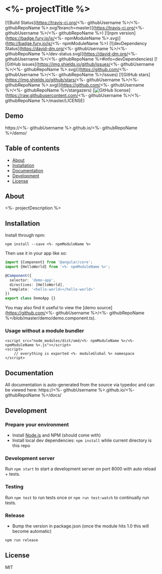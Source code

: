 # <%- projectTitle %>
[![Build Status](https://travis-ci.org/<%- githubUsername %>/<%- githubRepoName %>.svg?branch=master)](https://travis-ci.org/<%- githubUsername %>/<%- githubRepoName %>)
[![npm version](https://badge.fury.io/js/<%- npmModuleName %>.svg)](http://badge.fury.io/js/<%- npmModuleName %>)
[![devDependency Status](https://david-dm.org/<%- githubUsername %>/<%- githubRepoName %>/dev-status.svg)](https://david-dm.org/<%- githubUsername %>/<%- githubRepoName %>#info=devDependencies)
[![GitHub issues](https://img.shields.io/github/issues/<%- githubUsername %>/<%- githubRepoName %>.svg)](https://github.com/<%- githubUsername %>/<%- githubRepoName %>/issues)
[![GitHub stars](https://img.shields.io/github/stars/<%- githubUsername %>/<%- githubRepoName %>.svg)](https://github.com/<%- githubUsername %>/<%- githubRepoName %>/stargazers)
[![GitHub license](https://img.shields.io/badge/license-MIT-blue.svg)](https://raw.githubusercontent.com/<%- githubUsername %>/<%- githubRepoName %>/master/LICENSE)

## Demo
https://<%- githubUsername %>.github.io/<%- githubRepoName %>/demo/

## Table of contents

- [About](#about)
- [Installation](#installation)
- [Documentation](#documentation)
- [Development](#development)
- [License](#licence)

## About

<%- projectDescription %>

## Installation

Install through npm:
```
npm install --save <%- npmModuleName %>
```

Then use it in your app like so:

```typescript
import {Component} from '@angular/core';
import {HelloWorld} from '<%- npmModuleName %>';

@Component({
  selector: 'demo-app',
  directives: [HelloWorld],
  template: '<hello-world></hello-world>'
})
export class DemoApp {}
```

You may also find it useful to view the [demo source](https://github.com/<%- githubUsername %>/<%- githubRepoName %>/blob/master/demo/demo.component.ts).

### Usage without a module bundler
```
<script src="node_modules/dist/umd/<%- npmModuleName %>/<%- npmModuleName %>.js"></script>
<script>
    // everything is exported <%- moduleGlobal %> namespace
</script>
```

## Documentation
All documentation is auto-generated from the source via typedoc and can be viewed here:
https://<%- githubUsername %>.github.io/<%- githubRepoName %>/docs/

## Development

### Prepare your environment
* Install [Node.js](http://nodejs.org/) and NPM (should come with)
* Install local dev dependencies: `npm install` while current directory is this repo

### Development server
Run `npm start` to start a development server on port 8000 with auto reload + tests.

### Testing
Run `npm test` to run tests once or `npm run test:watch` to continually run tests.

### Release
* Bump the version in package.json (once the module hits 1.0 this will become automatic)
```bash
npm run release
```

## License

MIT
